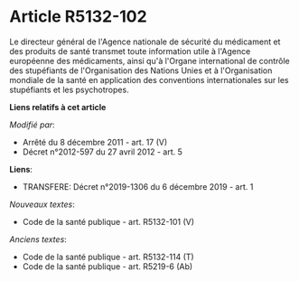 # Article R5132-102

Le directeur général de l'Agence nationale de sécurité du médicament et des produits de santé transmet toute information
utile à l'Agence européenne des médicaments, ainsi qu'à l'Organe international de contrôle des stupéfiants de l'Organisation
des Nations Unies et à l'Organisation mondiale de la santé en application des conventions internationales sur les stupéfiants
et les psychotropes.

**Liens relatifs à cet article**

_Modifié par_:

  - Arrêté du 8 décembre 2011 - art. 17 (V)
  - Décret n°2012-597 du 27 avril 2012 - art. 5

**Liens**:

  - TRANSFERE: Décret n°2019-1306 du 6 décembre 2019 - art. 1

_Nouveaux textes_:

  - Code de la santé publique - art. R5132-101 (V)

_Anciens textes_:

  - Code de la santé publique - art. R5132-114 (T)
  - Code de la santé publique - art. R5219-6 (Ab)
